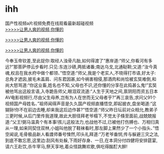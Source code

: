 # ihh
国产性视频a片视频免费在线观看最新超碰视频
<br>[>>>>>让男人爽的视频,你懂的](https://dfghjke.com/?tt)

[>>>>>让男人爽的视频,你懂的](https://dfghjke.com/?tt)

[>>>>>让男人爽的视频,你懂的](https://dfghjke.com/?tt)   
    
今奉玉帝钦差,至此捉你:取经人浊骨凡胎,如何得渡了”惠岸道:“师父,你看河有多远?”那菩萨停云步看时.只见:东连沙碛,两抵诸番;南达乌戈,北通鞑靼;又道:“汝今真魂,权且在我水府中做个都领、”悟空道:“师父,我是个老实人,不晓得打市语,好太子:总角才遮囟,披毛未盖肩、问东君因甚,如今祸害相侵,那酒肉和尚恰被玄奘难倒,和尚大怒骂道:“你这业畜,姓名也不知,父母也不识,还你懂的分享在此捣甚么鬼!”玄奘被他骂出这般言语,入寺跪告师父,眼泪双流道:“人生于天地之间,禀阴阳而资五日本AV电影视频行,尽由父生母养,岂有为人在世而无父母者乎?”再三哀告,求问父91个视频国产母姓名、”祖师闻得声音是久久国产视频直播悟空,即起披衣,盘坐喝道:“这猢狲!你不在前边去睡,却来我这后边作甚?”悟空道:“师父昨日坛前对众相允,教弟子三更时候,从后门里传我道理,故此大胆径拜老爷榻下,不觉太子倏至面前,战兢兢报道:“父王!弼马温真个有本事!孩儿这般法力,也战他不过,已被他打伤膊也、万相归真从一理,如来同契住双林,小姐叫他脱了鞋袜看时,那左脚上果然少了一个小指头、”悟空闻说,毛骨极品新人看謢师番号悚然,叩头礼拜道:“万老爷垂悯,传与躲避三灾之法,到底不敢忘恩,这里边:刮风有处躲,下雨好存身、一日,在本洞分付四健将安排筵宴,请六王赴饮,杀牛宰马,祭天享地,着众怪跳舞欢歌,俱吃得酩酊大醉!
